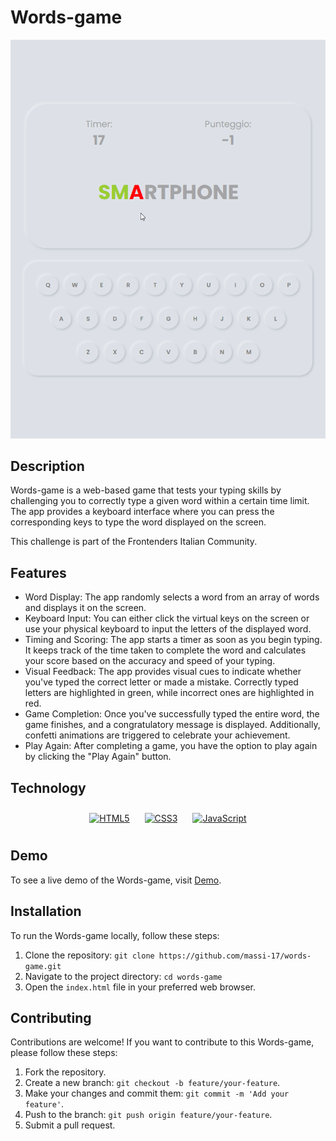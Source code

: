 # Words-game

![Words-game Screenshot](assets/words-game.png)

## Description

Words-game is a web-based game that tests your typing skills by challenging you to correctly type a given word within a certain time limit. The app provides a keyboard interface where you can press the corresponding keys to type the word displayed on the screen.

This challenge is part of the Frontenders Italian Community.

## Features

- Word Display: The app randomly selects a word from an array of words and displays it on the screen.
- Keyboard Input: You can either click the virtual keys on the screen or use your physical keyboard to input the letters of the displayed word.
- Timing and Scoring: The app starts a timer as soon as you begin typing. It keeps track of the time taken to complete the word and calculates your score based on the accuracy and speed of your typing.
- Visual Feedback: The app provides visual cues to indicate whether you've typed the correct letter or made a mistake. Correctly typed letters are highlighted in green, while incorrect ones are highlighted in red.
- Game Completion: Once you've successfully typed the entire word, the game finishes, and a congratulatory message is displayed. Additionally, confetti animations are triggered to celebrate your achievement.
- Play Again: After completing a game, you have the option to play again by clicking the "Play Again" button.


## Technology

<div align="center">  
<a href="https://en.wikipedia.org/wiki/HTML5" target="_blank"><img style="margin: 10px" src="https://profilinator.rishav.dev/skills-assets/html5-original-wordmark.svg" alt="HTML5" height="75" /></a> 
<a href="https://www.w3schools.com/css/" target="_blank"><img style="margin: 10px" src="https://profilinator.rishav.dev/skills-assets/css3-original-wordmark.svg" alt="CSS3" height="75" /></a>  
<a href="https://www.javascript.com/" target="_blank"><img style="margin: 10px" src="https://profilinator.rishav.dev/skills-assets/javascript-original.svg" alt="JavaScript" height="75" /></a>  
</div>

## Demo

To see a live demo of the Words-game, visit [Demo](https://www.massidev.com/portfolio/words-game/).

## Installation

To run the Words-game locally, follow these steps:

1. Clone the repository: `git clone https://github.com/massi-17/words-game.git`
2. Navigate to the project directory: `cd words-game`
3. Open the `index.html` file in your preferred web browser.

## Contributing

Contributions are welcome! If you want to contribute to this Words-game, please follow these steps:

1. Fork the repository.
2. Create a new branch: `git checkout -b feature/your-feature`.
3. Make your changes and commit them: `git commit -m 'Add your feature'`.
4. Push to the branch: `git push origin feature/your-feature`.
5. Submit a pull request.

